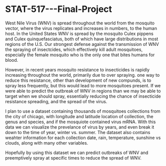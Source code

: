 # STAT-517---Final-Project

West Nile Virus (WNV) is spread throughout the world from the mosquito vector, where the virus replicates and increases in numbers, to the human host. In the United States WNV is spread by the mosquito Culex pippens and Culex quinquefasciatus, both of which have large distributions in most regions of the U.S. Our strongest defense against the transmission of WNV the spraying of insectcides, which effectively kill adult mosquitoes, especially the female mosquito who is the only one that bites humans for blood. 

However, in recent years mosquito resistance to insecticides is rapidly increasing throughout the world, primarily due to over spraying. one way to reduce this resistance, other than development of new compunds, is to spray less frequently, but this would lead to more mosquitoes present. If we were able to predict the outbreak of WNV in regions than we may be able to target when we should spray, essentially reducing the chance of insecticide resistance spreading, and the spread of the virus. 

I plan to use a dataset containing thousands of mosquitoes collections from the city of chicago, with longitude and latitude location of collection, the genus and species, and if the mosquiote contained virus mRNA. With this data we can visualize the prevelance of virus by years, and even break it down to the time of year, winter vs. summer. The dataset also contains weahter information for each collection date, rain, temperature, sunshine vs clouds, along with many other variables. 

Hopefully by using this dataset we can predict outbreaks of WNV and preemptively spray at specific times to reduce the spread of WNV. 
